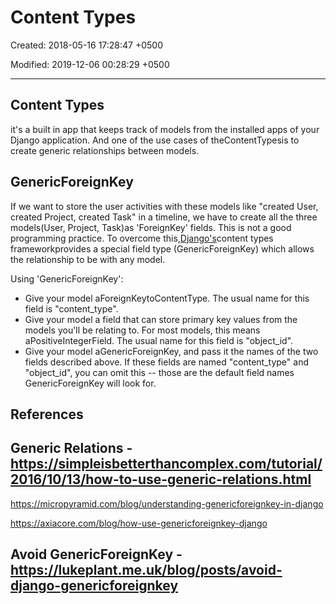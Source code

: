 # Content Types

Created: 2018-05-16 17:28:47 +0500

Modified: 2019-12-06 00:28:29 +0500

---

## Content Types

it's a built in app that keeps track of models from the installed apps of your Django application. And one of the use cases of theContentTypesis to create generic relationships between models.

## GenericForeignKey

If we want to store the user activities with these models like "created User, created Project, created Task" in a timeline, we have to create all the three models(User, Project, Task)as 'ForeignKey' fields. This is not a good programming practice. To overcome this,[Django's](https://micropyramid.com/django-development-services/)content types frameworkprovides a special field type (GenericForeignKey) which allows the relationship to be with any model.

Using 'GenericForeignKey':

- Give your model aForeignKeytoContentType. The usual name for this field is "content_type".
- Give your model a field that can store primary key values from the models you'll be relating to. For most models, this means aPositiveIntegerField. The usual name for this field is "object_id".
- Give your model aGenericForeignKey, and pass it the names of the two fields described above. If these fields are named "content_type" and "object_id", you can omit this -- those are the default field names GenericForeignKey will look for.

## References

## Generic Relations - <https://simpleisbetterthancomplex.com/tutorial/2016/10/13/how-to-use-generic-relations.html>

<https://micropyramid.com/blog/understanding-genericforeignkey-in-django>

<https://axiacore.com/blog/how-use-genericforeignkey-django>

## Avoid GenericForeignKey - <https://lukeplant.me.uk/blog/posts/avoid-django-genericforeignkey>

